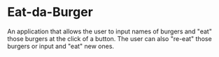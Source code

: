 # Eat-da-Burger
An application that allows the user to input names of burgers and "eat" those burgers at the click of a button. The user can also "re-eat" those burgers or input and "eat" new ones.
